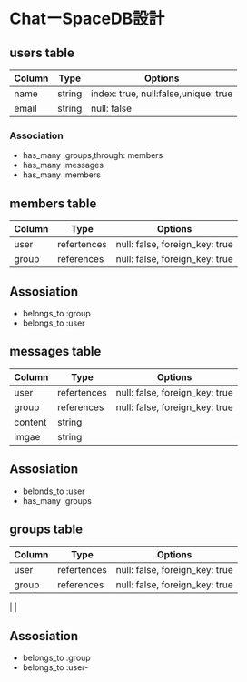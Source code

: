# ChatーSpaceDB設計

## users table

|Column|Type|Options|
|------|----|-------|
|name|string|index: true, null:false,unique: true|
|email|string|null: false|

### Association
- has_many :groups,through: members
- has_many :messages
- has_many :members


## members table
|Column|Type|Options|
|------|----|-------|
|user|refertences|null: false, foreign_key: true|
|group|references|null: false, foreign_key: true|

## Assosiation
- belongs_to :group
- belongs_to :user



## messages table
|Column|Type|Options|
|------|----|-------|
|user|refertences|null: false, foreign_key: true|
|group|references|null: false, foreign_key: true|
|content|string|
|imgae|string|

## Assosiation
- belonds_to :user
- has_many :groups


## groups table
Column|Type|Options|
|------|----|-------|
|user|refertences|null: false, foreign_key: true|
|group|references|null: false, foreign_key: true|
|
|

## Assosiation
- belongs_to :group
- belongs_to :user-

